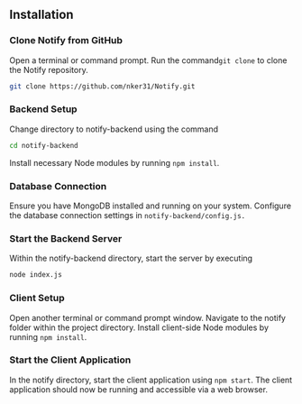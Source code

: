 ## Installation

### Clone Notify from GitHub

Open a terminal or command prompt.
Run the command`git clone` to clone the Notify repository.

```sh
git clone https://github.com/nker31/Notify.git
```

### Backend Setup

Change directory to notify-backend using the command

```sh
cd notify-backend
```

Install necessary Node modules by running `npm install`.

### Database Connection

Ensure you have MongoDB installed and running on your system.
Configure the database connection settings in `notify-backend/config.js.`

### Start the Backend Server

Within the notify-backend directory, start the server by executing

```sh
node index.js
```

### Client Setup

Open another terminal or command prompt window.
Navigate to the notify folder within the project directory.
Install client-side Node modules by running `npm install`.

### Start the Client Application

In the notify directory, start the client application using `npm start`.
The client application should now be running and accessible via a web browser.

